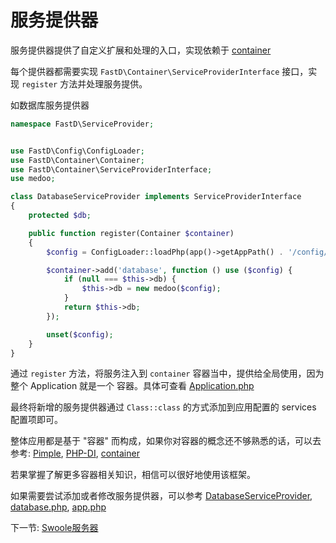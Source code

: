 # 服务提供器

服务提供器提供了自定义扩展和处理的入口，实现依赖于 [container](https://github.com/JanHuang/container)

每个提供器都需要实现 `FastD\Container\ServiceProviderInterface` 接口，实现 `register` 方法并处理服务提供。

如数据库服务提供器

```php
namespace FastD\ServiceProvider;


use FastD\Config\ConfigLoader;
use FastD\Container\Container;
use FastD\Container\ServiceProviderInterface;
use medoo;

class DatabaseServiceProvider implements ServiceProviderInterface
{
    protected $db;

    public function register(Container $container)
    {
        $config = ConfigLoader::loadPhp(app()->getAppPath() . '/config/database.php');

        $container->add('database', function () use ($config) {
            if (null === $this->db) {
                $this->db = new medoo($config);
            }
            return $this->db;
        });

        unset($config);
    }
}
```

通过 `register` 方法，将服务注入到 `container` 容器当中，提供给全局使用，因为整个 Application 就是一个 容器。具体可查看 [Application.php](../../src/Application.php)

最终将新增的服务提供器通过 `Class::class` 的方式添加到应用配置的 services 配置项即可。

整体应用都是基于 "容器" 而构成，如果你对容器的概念还不够熟悉的话，可以去参考: [Pimple](https://github.com/silexphp/Pimple), [PHP-DI](https://github.com/PHP-DI/PHP-DI), [container](https://github.com/JanHuang/container)

若果掌握了解更多容器相关知识，相信可以很好地使用该框架。

如果需要尝试添加或者修改服务提供器，可以参考 [DatabaseServiceProvider](../../src/ServiceProvider/DatabaseServiceProvider.php), [database.php](../../tests/config/database.php), [app.php](../../tests/config/app.php)

下一节: [Swoole服务器](3-7-swoole-server.md)
